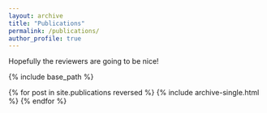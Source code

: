 ```yaml
---
layout: archive
title: "Publications"
permalink: /publications/
author_profile: true
---
```


Hopefully the reviewers are going to be nice!

<!-- {% if author.googlescholar %}
  You can also find my articles on <u><a href="{{author.googlescholar}}">my Google Scholar profile</a>.</u>
{% endif %} -->

{% include base_path %}

{% for post in site.publications reversed %}
  {% include archive-single.html %}
{% endfor %} 
